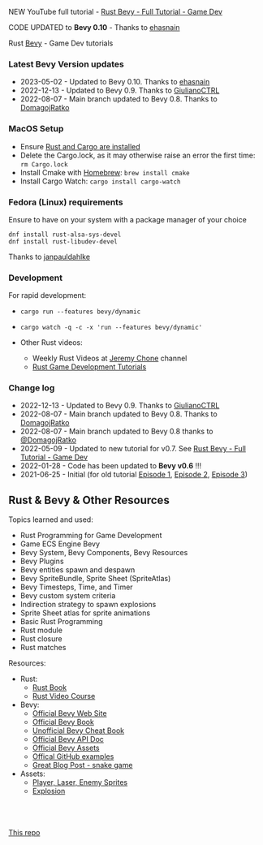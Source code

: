 NEW YouTube full tutorial - [Rust Bevy - Full Tutorial - Game Dev](https://www.youtube.com/watch?v=j7qHwb7geIM&list=PL7r-PXl6ZPcCIOFaL7nVHXZvBmHNhrh_Q) 

CODE UPDATED to **Bevy 0.10** - Thanks to [ehasnain](https://github.com/ehasnain)

Rust [Bevy](https://bevyengine.org/) - Game Dev tutorials

### Latest Bevy Version updates

- 2023-05-02 - Updated to Bevy 0.10. Thanks to [ehasnain](https://github.com/ehasnain)
- 2022-12-13 - Updated to Bevy 0.9. Thanks to [GiulianoCTRL](https://github.com/GiulianoCTRL)
- 2022-08-07 - Main branch updated to Bevy 0.8. Thanks to [DomagojRatko](https://github.com/DomagojRatko)

### MacOS Setup

- Ensure [Rust and Cargo are installed](https://www.rust-lang.org/tools/install)
- Delete the Cargo.lock, as it may otherwise raise an error the first time: `rm Cargo.lock`
- Install Cmake with [Homebrew](https://brew.sh/): `brew install cmake`
- Install Cargo Watch: `cargo install cargo-watch`

### Fedora (Linux) requirements

Ensure to have on your system with a package manager of your choice

```
dnf install rust-alsa-sys-devel
dnf install rust-libudev-devel
```
Thanks to [janpauldahlke](https://github.com/janpauldahlke)

### Development

For rapid development: 
- `cargo run --features bevy/dynamic`
- `cargo watch -q -c -x 'run --features bevy/dynamic'`

- Other Rust videos:
    - Weekly Rust Videos at [Jeremy Chone](https://www.youtube.com/jeremychone) channel
    - [Rust Game Development Tutorials](https://youtube.com/playlist?list=PL7r-PXl6ZPcCB_9zZFU0krBoGK3y5f5Vt)

### Change log

- 2022-12-13 - Updated to Bevy 0.9. Thanks to [GiulianoCTRL](https://github.com/GiulianoCTRL)
- 2022-08-07 - Main branch updated to Bevy 0.8. Thanks to [DomagojRatko](https://github.com/DomagojRatko)
- 2022-08-07 - Main branch updated to Bevy 0.8 thanks to [@DomagojRatko](https://github.com/DomagojRatko)
- 2022-05-09 - Updated to new tutorial for v0.7. See [Rust Bevy - Full Tutorial - Game Dev](https://www.youtube.com/watch?v=j7qHwb7geIM&list=PL7r-PXl6ZPcCIOFaL7nVHXZvBmHNhrh_Q) 
- 2022-01-28 - Code has been updated to **Bevy v0.6** !!!
- 2021-06-25 - Initial (for old tutorial [Episode 1](https://youtu.be/Yb3vInxzKGE), [Episode 2](https://youtu.be/Dl4PJG0eRhg), [Episode 3](https://youtu.be/4nEUX2hf2ZI))


## Rust & Bevy & Other Resources

Topics learned and used:

- Rust Programming for Game Development
- Game ECS Engine Bevy
- Bevy System, Bevy Components, Bevy Resources
- Bevy Plugins
- Bevy entities spawn and despawn
- Bevy SpriteBundle, Sprite Sheet (SpriteAtlas)
- Bevy Timesteps, Time, and Timer
- Bevy custom system criteria
- Indirection strategy to spawn explosions
- Sprite Sheet atlas for sprite animations
- Basic Rust Programming
- Rust module
- Rust closure
- Rust matches

Resources: 

- Rust: 
    - [Rust Book](https://doc.rust-lang.org/book/)
    - [Rust Video Course](https://www.youtube.com/playlist?list=PL7r-PXl6ZPcB4jn1_VR3D8tSK9DxOaiQE)
- Bevy: 
    - [Official Bevy Web Site](https://bevyengine.org/)
    - [Official Bevy Book](https://bevyengine.org/learn/book/introduction/)
    - [Unofficial Bevy Cheat Book](https://bevy-cheatbook.github.io/)
    - [Official Bevy API Doc](https://docs.rs/bevy/latest/bevy/index.html)
    - [Official Bevy Assets](https://bevyengine.org/assets/)
    - [Offical GitHub examples](https://github.com/bevyengine/bevy/tree/latest/examples)
    - [Great Blog Post - snake game](https://mbuffett.com/posts/bevy-snake-tutorial/)
- Assets: 
    - [Player, Laser, Enemy Sprites](https://opengameart.org/content/space-shooter-redux)
    - [Explosion](https://opengameart.org/content/explosion)    


<br /><br /><br />
[This repo](https://github.com/jeremychone-channel/rust-invaders)
